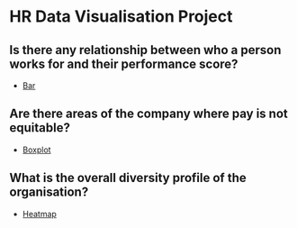 # HR Data Visualisation Project

## Is there any relationship between who a person works for and their performance score?
- [Bar](https://christiannielsen98.github.io/docs/Python/HTML/PerfomanceManagerCorrelation.html)

## Are there areas of the company where pay is not equitable?
- [Boxplot](https://christiannielsen98.github.io/docs/Python/HTML/EquitablePayByGroups.html)

## What is the overall diversity profile of the organisation?
- [Heatmap](https://christiannielsen98.github.io/docs/Python/HTML/DiversityMap.html)

[comment]: <> (- [Bar relational]&#40;https://christiannielsen98.github.io/docs/Python/HTML/GenderDiversityBar.html&#41;)

[comment]: <> (## What are our best recruiting sources if we want to ensure a diverse organization?)

[comment]: <> (- )

[comment]: <> (## Can we predict who is going to be terminated and who isn't? What level of accuracy can we achieve on this?)

[comment]: <> (- )



